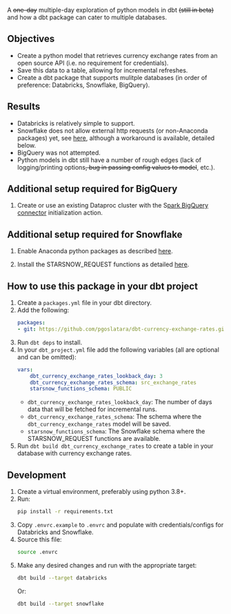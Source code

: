 A ~~one-day~~ multiple-day exploration of python models in dbt ~~(still in beta)~~ and how a dbt package can cater to multiple databases.

## Objectives

- Create a python model that retrieves currency exchange rates from an open source API (i.e. no requirement for credentials).
- Save this data to a table, allowing for incremental refreshes.
- Create a dbt package that supports mulitple databases (in order of preference: Databricks, Snowflake, BigQuery).

## Results

- Databricks is relatively simple to support.
- Snowflake does not allow external http requests (or non-Anaconda packages) yet, see [here](https://community.snowflake.com/s/question/0D53r0000BeAAgHCQW/error-in-calling-rest-api-endpoint-using-requests-get-post-method-in-snowpark-python-stored-procedure), although a workaround is available, detailed below.
- BigQuery was not attempted.
- Python models in dbt still have a number of rough edges (lack of logging/printing options~~, bug in passing config values to model~~, etc.).


## Additional setup required for BigQuery

1. Create or use an existing Dataproc cluster with the S[park BigQuery connector](https://github.com/GoogleCloudDataproc/initialization-actions/tree/master/connectors#bigquery-connectors) initialization action.

## Additional setup required for Snowflake

1. Enable Anaconda python packages as described [here](https://docs.snowflake.com/en/developer-guide/udf/python/udf-python-packages.html#using-third-party-packages-from-anaconda).

1. Install the STARSNOW_REQUEST functions as detailed [here](https://github.com/starschema/starsnow_request#deploying).

## How to use this package in your dbt project

1. Create a `packages.yml` file in your dbt directory.
1. Add the following:
    ```yml
    packages:
    - git: https://github.com/pgoslatara/dbt-currency-exchange-rates.git
    ```
1. Run `dbt deps` to install.
1. In your `dbt_project.yml` file add the following variables (all are optional and can be omitted):
    ```yml
    vars:
        dbt_currency_exchange_rates_lookback_day: 3
        dbt_currency_exchange_rates_schema: src_exchange_rates
        starsnow_functions_schema: PUBLIC
    ```
    - `dbt_currency_exchange_rates_lookback_day`: The number of days data that will be fetched for incremental runs.
    - `dbt_currency_exchange_rates_schema`: The schema where the `dbt_currency_exchange_rates` model will be saved.
    - `starsnow_functions_schema`: The Snowflake schema where the STARSNOW_REQUEST functions are available.
1. Run `dbt build dbt_currency_exchange_rates` to create a table in your database with currency exchange rates.

## Development

1. Create a virtual environment, preferably using python 3.8+.
1. Run:
    ```bash
    pip install -r requirements.txt
    ```
1. Copy `.envrc.example` to `.envrc` and populate with credentials/configs for Databricks and Snowflake.
1. Source this file:
    ```bash
    source .envrc
    ```
1. Make any desired changes and run with the appropriate target:
    ```bash
    dbt build --target databricks
    ```
    Or:
    ```bash
    dbt build --target snowflake
    ```
